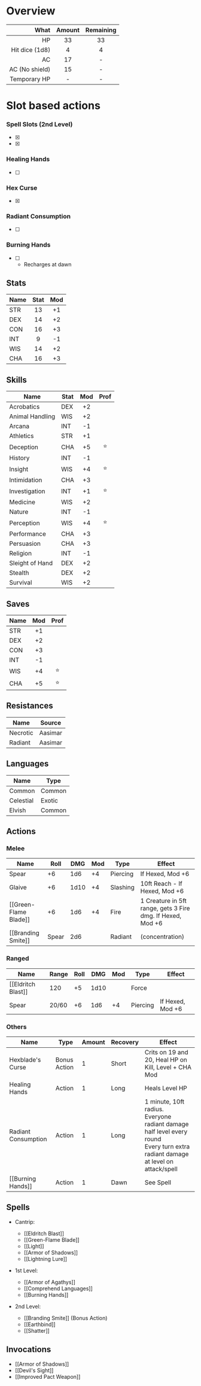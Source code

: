# Overview
|           What | Amount | Remaining |
| -------------: | :----: | :-------: |
|             HP |   33   |    33     |
| Hit dice (1d8) |   4    |     4     |
|             AC |   17   |     -     |
| AC (No shield) |   15   |     -     |
|   Temporary HP |   -    |     -     |

# Slot based actions
### Spell Slots (2nd Level)
- [x] 
- [x] 
### Healing Hands
- [ ] 
### Hex Curse
- [x] 
### Radiant Consumption
- [ ] 
### Burning Hands
- [ ]  - Recharges at dawn

## Stats
| Name | Stat | Mod |
|------|:----:|:---:|
| STR  |  13  | +1  |
| DEX  |  14  | +2  |
| CON  |  16  | +3  |
| INT  |  9   | -1  |
| WIS  |  14  | +2  |
| CHA  |  16  | +3  |

## Skills
| Name            | Stat | Mod | Prof |
|-----------------|------|:---:|:----:|
| Acrobatics      | DEX  | +2  |      |
| Animal Handling | WIS  | +2  |      |
| Arcana          | INT  | -1  |      |
| Athletics       | STR  | +1  |      |
| Deception       | CHA  | +5  |  ⭐️  |
| History         | INT  | -1  |      |
| Insight         | WIS  | +4  |  ⭐️  |
| Intimidation    | CHA  | +3  |      |
| Investigation   | INT  | +1  |  ⭐️  |
| Medicine        | WIS  | +2  |      |
| Nature          | INT  | -1  |      |
| Perception      | WIS  | +4  |  ⭐️  |
| Performance     | CHA  | +3  |      |
| Persuasion      | CHA  | +3  |      |
| Religion        | INT  | -1  |      |
| Sleight of Hand | DEX  | +2  |      |
| Stealth         | DEX  | +2  |      |
| Survival        | WIS  | +2  |      |

## Saves
| Name | Mod | Prof |
|------|:---:|:----:|
| STR  | +1  |      |
| DEX  | +2  |      |
| CON  | +3  |      |
| INT  | -1  |      |
| WIS  | +4  |  ⭐️  |
| CHA  | +5  |  ⭐️  |

## Resistances
| Name     | Source  |
|----------|---------|
| Necrotic | Aasimar |
| Radiant  | Aasimar |

## Languages
| Name      | Type   |
| --------- | ------ |
| Common    | Common |
| Celestial | Exotic |
| Elvish    | Common |

## Actions
### Melee
| Name                  | Roll  | DMG  | Mod | Type     | Effect                                                     |
| --------------------- | ----- | ---- | --- | -------- | ---------------------------------------------------------- |
| Spear                 | +6    | 1d6  | +4  | Piercing | If Hexed, Mod +6                                           |
| Glaive                | +6    | 1d10 | +4  | Slashing | 10ft Reach - If Hexed, Mod +6                                           |
| [[Green-Flame Blade]] | +6    | 1d6  | +4  | Fire     | 1 Creature in 5ft range, gets 3 Fire dmg. If Hexed, Mod +6 |
| [[Branding Smite]]    | Spear | 2d6  |     | Radiant  | (concentration)                                            |
### Ranged
| Name               | Range | Roll | DMG  | Mod | Type     | Effect           |
| ------------------ | ----- | ---- | ---- | --- | -------- | ---------------- |
| [[Eldritch Blast]] | 120   | +5   | 1d10 |     | Force    |                  |
| Spear              | 20/60 | +6   | 1d6  | +4  | Piercing | If Hexed, Mod +6 |
### Others
| Name                | Type         | Amount | Recovery | Effect                                                                                                                                 |
| ------------------- | ------------ | ------ | -------- | -------------------------------------------------------------------------------------------------------------------------------------- |
| Hexblade's Curse    | Bonus Action | 1      | Short    | Crits on 19 and 20, Heal HP on Kill, Level + CHA Mod                                                                                   |
| Healing Hands       | Action       | 1      | Long     | Heals Level HP                                                                                                                         |
| Radiant Consumption | Action       | 1      | Long     | 1 minute, 10ft radius. <br>Everyone radiant damage half level every round <br>Every turn extra radiant damage at level on attack/spell |
| [[Burning Hands]]   | Action       | 1      | Dawn     | See Spell                                                                                                                              |

## Spells
- Cantrip:
	- [[Eldritch Blast]]
	- [[Green-Flame Blade]]
	- [[Light]]
	- [[Armor of Shadows]]
	- [[Lightning Lure]]

- 1st Level:
	- [[Armor of Agathys]]
	- [[Comprehend Languages]]
	- [[Burning Hands]]

- 2nd Level:
	- [[Branding Smite]] (Bonus Action)
	- [[Earthbind]]
	- [[Shatter]]

## Invocations
- [[Armor of Shadows]]
- [[Devil's Sight]]
- [[Improved Pact Weapon]]
